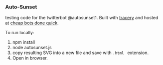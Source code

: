 ### Auto-Sunset
testing code for the twitterbot @autosunset1. Built with [tracery](https://github.com/galaxykate/tracery) and hosted at [cheap bots done quick](https://cheapbotsdonequick.com/source/autosunset1).

To run locally:
1. npm install
2. node autosunset.js
3. copy resulting SVG into a new file and save with ```.html ``` extension. 
4. Open in browser. 